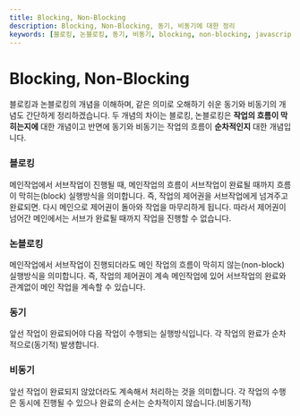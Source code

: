 ```yaml
---
title: Blocking, Non-Blocking
description: Blocking, Non-Blocking, 동기, 비동기에 대한 정리
keywords: [블로킹, 논블로킹, 동기, 비동기, blocking, non-blocking, javascript]
---
```


# Blocking, Non-Blocking
블로킹과 논블로킹의 개념을 이해하며, 같은 의미로 오해하기 쉬운 동기와 비동기의 개념도 간단하게 정리하겠습니다.
두 개념의 차이는 블로킹, 논블로킹은 **작업의 흐름이 막히는지에** 대한 개념이고 반면에 동기와 비동기는 작업의 흐름이 **순차적인지** 대한 개념입니다.

### 블로킹
메인작업에서 서브작업이 진행될 때, 메인작업의 흐름이 서브작업이 완료될 때까지 흐름이 막히는(block) 실행방식을 의미합니다. 즉, 작업의 제어권을 서브작업에게 넘겨주고 완료되면. 다시 메인으로 제어권이 돌아와 작업을 마무리하게 됩니다. 따라서 제어권이 넘어간 메인에서는 서브가 완료될 때까지 작업을 진행할 수 없습니다.

### 논블로킹
메인작업에서 서브작업이 진행되더라도 메인 작업의 흐름이 막히지 않는(non-block) 실행방식을 의미합니다. 즉, 작업의 제어권이 계속 메인작업에 있어 서브작업의 완료와 관계없이 메인 작업을 계속할 수 있습니다.

### 동기
앞선 작업이 완료되어야 다음 작업이 수행되는 실행방식입니다. 각 작업의 완료가 순차적으로(동기적) 발생합니다.

### 비동기
앞선 작업이 완료되지 않았더라도 계속해서 처리하는 것을 의미합니다. 각 작업의 수행은 동시에 진행될 수 있으나 완료의 순서는 순차적이지 않습니다.(비동기적)